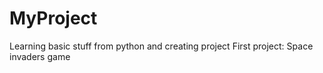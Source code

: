 # MyProject
Learning basic stuff from python and creating project
First project: Space invaders game
